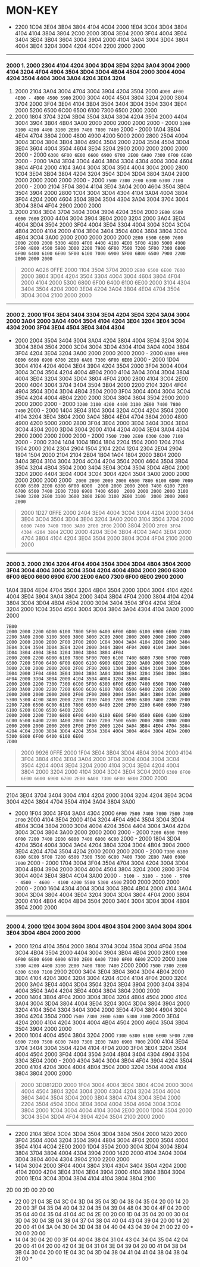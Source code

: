 # MON-KEY
* 2200 1C04 3E04 3B04 3804 4104 4C04 2000 1E04 3C04 3D04 3804 4104 4104 3804 3804 2C00 2000 3D04 3E04 2000 3F04 4004 3E04 3404 3E04 3B04 3604 3004 3904 2000 4104 3A04 3004 3D04 3804 4004 3E04 3204 3004 4204 4C04 2200 2000 2000 
 
 ____ 
 
 #### 2000 1. 2000 2304 4104 4204 3004 3D04 3E04 3204 3A04 3004 2000 4104 3204 4F04 4904 3504 3D04 3D04 4B04 4504 2000 3004 4004 4204 3504 4404 3004 3A04 4204 3E04 3204 
 1. 2000 2104 3A04 3004 4704 3004 3904 4204 3504 2000 ` 4D00 4F00 4E00 - 4B00 4500 5900 ` 2000 3004 4004 4504 3804 3204 2000 3804 3704 2000 3F04 3E04 4104 3B04 3504 3404 3D04 3504 3304 3E04 2000 5200 6500 6C00 6500 6100 7300 6500 2000 2000 
 2. 2000 1804 3704 3204 3B04 3504 3A04 3804 4204 3504 2000 4404 3004 3904 3B04 4B04 3A00 2000 2000 
 2000 2000 2000 - 2000 ` 3200 3100 4200 4400 3100 2E00 7400 7800 7400 ` 2000 - 2000 1A04 3B04 4E04 4704 3804 2000 4800 4900 4200 5000 2000 2800 2504 4004 3004 3D04 3804 3B04 3804 4904 3504 2000 2204 3504 4504 3D04 3E04 3604 4004 3504 4604 3E04 3204 2900 2000 2000 
 2000 2000 2000 - 2000 ` 6300 6F00 6E00 6600 6900 6700 2E00 6A00 7300 6F00 6E00 ` 2000 - 2000 1A04 3E04 3D04 4404 3804 3304 4304 4004 3004 4604 3804 4F04 2000 4104 3A04 3004 3D04 3504 4004 3004 2000 2800 1C04 3E04 3B04 3804 4204 3204 3504 3D04 3D04 3804 3A04 2900 2000 2000 
 2000 2000 2000 - 2000 ` 7500 7300 2E00 6300 6300 7100 ` 2000 - 2000 2104 3F04 3804 4104 3E04 3A04 2000 4604 3504 3B04 3504 3904 2000 2800 1C04 3004 3D04 4304 4104 3A04 4004 3804 3F04 4204 2000 4604 3504 3B04 3504 4304 3A04 3004 3704 3004 3D04 3804 4F04 2900 2000 2000 
 3. 2000 2104 3E04 3704 3404 3004 3904 4204 3504 2000 ` 2E00 6500 6E00 7600 ` 2000 4404 3004 3904 3B04 2000 3204 2000 3A04 3E04 4004 3D04 3504 2000 3F04 4004 3E04 3304 4004 3004 3C04 3C04 4B04 2000 4104 2000 4104 3E04 3404 3504 4004 3604 3804 3C04 4B04 3C04 3A00 2000 2000 
 2000 2000 2000 ``` 2E00 6500 6E00 7600 
 2000 2000 2000 5300 4800 4F00 4400 4100 4E00 5F00 4100 5000 4900 5F00 4B00 4500 5900 3D00 2200 7900 6F00 7500 7200 5F00 7300 6800 6F00 6400 6100 6E00 5F00 6100 7000 6900 5F00 6B00 6500 7900 2200 
 2000 2000 2000 ``` 
 
 > 2000 A026 0FFE 2000 1104 3504 3704 2000 ` 2E00 6500 6E00 7600 ` 2000 3804 3D04 4204 3504 3304 4004 3004 4604 3804 4F04 2000 4104 2000 5300 6800 6F00 6400 6100 6E00 2000 3104 4304 3404 3504 4204 2000 3E04 4204 3A04 3B04 4E04 4704 3504 3D04 3004 2100 2000 2000 
 
 ____ 
 
 #### 2000 2. 2000 1F04 3E04 3404 3304 3E04 4204 3E04 3204 3A04 3004 2000 3A04 2000 3A04 4004 3504 4104 4204 3E04 3204 3E04 3C04 4304 2000 3F04 3E04 4504 3E04 3404 4304 
 - 2000 2004 3504 3404 3004 3A04 4204 3804 4004 3E04 3204 3004 3D04 3804 3504 2000 3C04 3004 3D04 4304 4104 3A04 4004 3804 3F04 4204 3E04 3204 3A00 2000 2000 
 2000 2000 - 2000 ` 6300 6F00 6E00 6600 6900 6700 2E00 6A00 7300 6F00 6E00 ` 2000 - 2000 1D04 3004 4104 4204 4004 3E04 3904 4204 3504 2000 3F04 3004 4004 3004 3C04 3504 4204 4004 4B04 2000 4104 3A04 3004 3D04 3804 4004 3E04 3204 3004 3D04 3804 4F04 2000 2800 4104 3C04 2E00 2000 4004 3004 3704 3404 3504 3B04 2000 2200 2104 3204 4F04 4904 3504 3D04 3D04 4B04 3504 2000 3F04 3004 4004 3004 3C04 3504 4204 4004 4B04 2200 2000 3D04 3804 3604 3504 2900 2000 2000 
 2000 2000 - 2000 ` 3200 3100 4200 4400 3100 2E00 7400 7800 7400 ` 2000 - 2000 1404 3E04 3104 3004 3204 4C04 4204 3504 2000 4104 3204 3E04 3804 2000 3A04 3B04 4E04 4704 3804 2000 4800 4900 4200 5000 2000 2800 3F04 3E04 2000 3E04 3404 3D04 3E04 3C04 4304 2000 3D04 3004 2000 4104 4204 4004 3E04 3A04 4304 2900 2000 2000 
 2000 2000 - 2000 ` 7500 7300 2E00 6300 6300 7100 ` 2000 - 2000 2304 1404 1004 1B04 1804 2204 1504 2000 1204 2104 1504 2000 2104 2304 2904 1504 2104 2204 1204 2304 2E04 2904 1804 1504 2000 2104 2104 2B04 1B04 1A04 1804 2000 3804 2000 3404 3E04 3104 3004 3204 4C04 4204 3504 2000 4604 3504 3B04 3504 3204 4B04 3504 2000 3404 3E04 3C04 3504 3D04 4B04 2000 3204 2000 4404 3E04 4004 3C04 3004 4204 3504 3A00 2000 2000 
 2000 2000 2000 2000 ``` 
 2000 2000 2000 2000 6500 7800 6100 6D00 7000 6C00 6500 2E00 6300 6F00 6D00 
 2000 2000 2000 2000 7400 6100 7200 6700 6500 7400 2E00 7300 6900 7400 6500 
 2000 2000 2000 2000 3100 3900 3200 2E00 3100 3600 3800 2E00 3100 2E00 3100 
 2000 2000 2000 2000 ``` 
 
 > 2000 1D27 0FFE 2000 2404 3E04 4004 3C04 3004 4204 2000 3404 3E04 3C04 3504 3D04 3E04 3204 3A00 2000 3104 3504 3704 2000 ` 6800 7400 7400 7000 3A00 2F00 2F00 ` 2000 3804 2000 ` 2F00 3F04 4304 4204 3804 ` 2C00 2000 4204 3E04 3B04 4C04 3A04 3E04 2000 4704 3804 4104 4204 3E04 3504 2000 3804 3C04 4F04 2100 2000 2000 
 
 ____ 
 
 #### 2000 3. 2000 2104 3204 4F04 4904 3504 3D04 3D04 4B04 3504 2000 3F04 3004 4004 3004 3C04 3504 4204 4004 4B04 2000 2800 6300 6F00 6E00 6600 6900 6700 2E00 6A00 7300 6F00 6E00 2900 2000 
 1A04 3B04 4E04 4704 3504 3204 4B04 3504 2000 3D04 3004 4104 4204 4004 3E04 3904 3A04 3804 2000 3404 3B04 4F04 2000 3804 4104 4204 3804 3D04 3D04 4B04 4504 2000 3004 3404 3504 3F04 4204 3E04 3204 2000 1C04 3504 4504 3004 3D04 3804 3A04 4304 4104 3A00 2000 2000 
 ``` 6A00 7300 6F00 6E00 
 7B00 
 2000 2000 2200 6D00 6100 7800 5F00 6400 6F00 6D00 6100 6900 6E00 7300 2200 3A00 2000 3100 3000 3000 3000 2C00 2000 2000 2000 2000 2000 2000 2000 2000 2000 2000 2F00 2F00 2000 1C04 3004 3A04 4104 2E00 2000 3404 3E04 3C04 3504 3D04 3E04 3204 2000 3404 3B04 4F04 2000 4104 3A04 3004 3D04 3804 4004 3E04 3204 3004 3D04 3804 4F04 
 2000 2000 2200 6D00 6100 7800 5F00 7000 6100 7400 6800 7300 5F00 7000 6500 7200 5F00 6400 6F00 6D00 6100 6900 6E00 2200 3A00 2000 3100 3500 3000 2C00 2000 2000 2000 2F00 2F00 2000 1304 3B04 4304 3104 3804 3D04 3004 2000 3F04 4004 3E04 3D04 3804 3A04 3D04 3E04 3204 3504 3D04 3804 4F04 2000 3D04 3004 2000 4104 3504 4004 3204 3504 4004 
 2000 2000 2200 7300 7300 6C00 5F00 6300 6F00 6E00 7400 6500 7800 7400 2200 3A00 2000 2200 7200 6500 6C00 6100 7800 6500 6400 2200 2C00 2000 2000 2000 2000 2000 2000 2F00 2F00 2000 2004 3504 3604 3804 3C04 2000 5300 5300 4C00 3A00 2000 2200 7300 7400 7200 6900 6300 7400 2200 2F00 2200 7200 6500 6C00 6100 7800 6500 6400 2200 2F00 2200 6400 6900 7300 6100 6200 6C00 6500 6400 2200 
 2000 2000 2200 7300 6800 6F00 6400 6100 6E00 5F00 6500 6E00 6100 6200 6C00 6500 6400 2200 3A00 2000 7400 7200 7500 6500 2000 2000 2000 2000 2000 2000 2000 2000 2000 2F00 2F00 2000 1204 3A04 3B04 4E04 4704 3804 4204 4C04 2000 3804 3D04 4204 3504 3304 4004 3004 4604 3804 4E04 2000 5300 6800 6F00 6400 6100 6E00 
 7D00 
 ``` 
 
 > 2000 9926 0FFE 2000 1F04 3E04 3B04 3D04 4B04 3904 2000 4104 3F04 3804 4104 3E04 3A04 2000 3F04 3004 4004 3004 3C04 3504 4204 4004 3E04 3204 2000 4104 3C04 3E04 4204 4004 3804 2000 3204 2000 4104 3004 3C04 3E04 3C04 2000 ` 6300 6F00 6E00 6600 6900 6700 2E00 6A00 7300 6F00 6E00 ` 2000 2000 
 
 ____ 
 
 2104 3E04 3704 3404 3004 4104 4204 2000 3004 3204 4204 3E04 3C04 3004 4204 3804 4704 3504 4104 3A04 3804 3A00 
 - 2000 1F04 3004 3F04 3A04 4304 2000 ` 6F00 7500 7400 7000 7500 7400 2F00 ` 2000 4104 3E04 2000 4104 3204 4F04 4904 3504 3D04 3D04 4B04 3C04 3804 2000 3004 4004 4204 3504 4404 3004 3A04 4204 3004 3C04 3804 3A00 2000 2000 
 2000 2000 - 2000 ` 7200 6500 7000 6F00 7200 7400 2E00 6800 7400 6D00 6C00 ` 2000 - 2000 1804 3D04 4204 3504 4004 3004 3A04 4204 3804 3204 3D04 4B04 3904 2000 3E04 4204 4704 3504 4204 2000 2000 
 2000 2000 - 2000 ` 7300 6300 6100 6E00 5F00 7200 6500 7300 7500 6C00 7400 7300 2E00 7A00 6900 7000 ` 2000 - 2000 1704 3004 3F04 3504 4704 3004 4204 3004 3D04 3D04 4B04 3904 2000 3004 4004 4504 3804 3204 2000 2800 3F04 3004 4004 3E04 3B04 4C04 3A00 2000 ` - 3100 - 3100 - 3100 - 5700 - 4500 - 4600 - 4100 4200 5500 5300 4500 ` 2900 2000 2000 
 2000 2000 - 2000 1604 4304 4004 3D04 3004 3B04 4B04 2000 4104 3A04 3004 3D04 3804 4004 3E04 3204 3004 3D04 3804 4F04 2000 3804 2000 4104 4B04 4004 4B04 3504 2000 3404 3004 3D04 3D04 4B04 3504 2000 2000 
 
 ____ 
 
 #### 2000 4. 2000 1204 3004 3604 3D04 4B04 3504 2000 3A04 3004 3D04 3E04 3D04 4B04 2000 2000 
 - 2000 1204 4104 3504 2000 3804 3704 3C04 3504 3D04 4F04 3504 3C04 4B04 3504 2000 4404 3004 3904 3B04 4B04 2000 2800 ` 6300 6F00 6E00 6600 6900 6700 2E00 6A00 7300 6F00 6E00 ` 2C00 2000 ` 3200 3100 4200 4400 3100 2E00 7400 7800 7400 ` 2C00 2000 ` 7500 7300 2E00 6300 6300 7100 ` 2900 2000 3404 3E04 3B04 3604 3D04 4B04 2000 3E04 4104 4204 3004 3204 3004 4204 4C04 4104 4F04 2000 3204 2000 3A04 3E04 4004 3D04 3504 3204 3E04 3904 2000 3404 3804 4004 3504 3A04 4204 3E04 4004 3804 3804 2000 2000 
 - 2000 1404 3B04 4F04 2000 3D04 3E04 3204 4B04 4504 2000 4104 3A04 3004 3D04 3804 4004 3E04 3204 3004 3D04 3804 3904 2000 3204 4104 3504 3304 3404 3004 2000 3E04 4704 3804 4904 3004 3904 4204 3504 2000 ` 7500 7300 2E00 6300 6300 7100 ` 2000 3E04 4204 2000 4104 4204 3004 4004 4B04 4504 2000 4604 3504 3B04 3504 3904 2000 2000 
 - 2000 1004 4004 4504 3804 3204 2000 ` 7300 6300 6100 6E00 5F00 7200 6500 7300 7500 6C00 7400 7300 2E00 7A00 6900 7000 ` 2000 4104 3E04 3704 3404 3004 3504 4204 4104 4F04 2000 3F04 3E04 3204 3504 4004 4504 2000 3F04 4004 3504 3404 4B04 3404 4304 4904 3504 3304 3E04 2000 - 2000 4304 3404 3004 3B04 4F04 3904 4204 3504 2000 4104 4204 3004 4004 4B04 3504 2000 3204 3504 4004 4104 3804 3804 2000 2000 
 
 > 2000 3DD812DD 2000 1F04 3004 4004 3E04 3B04 4C04 2000 3004 4004 4504 3804 3204 3004 2000 4304 4204 3204 3504 4004 3604 3404 3504 3D04 2000 3B04 3804 4704 3D04 3E04 2000 2204 3504 4504 3D04 3E04 3604 4004 3504 4604 3004 3C04 3804 2000 1C04 3004 4004 4104 3004 2E00 2000 1D04 3504 2000 3C04 3504 3D04 4F04 3904 4204 3504 2100 2000 2000 
 
 ____ 
 
 * 2200 2104 3E04 3C04 3D04 3504 3D04 3804 3504 2000 1420 2000 3F04 3504 4004 3204 3504 3904 4804 3004 4F04 2000 3504 4004 3504 4104 4C04 2E00 2000 1D04 3504 2000 3004 3D04 3004 3B04 3804 3704 3804 4004 4304 3904 2000 1420 2000 4104 3A04 3004 3D04 3804 4004 4304 3904 2100 2200 2000 
 * 1404 3004 2000 3F04 4004 3804 3104 4304 3404 3504 4204 2000 4104 2000 4204 3E04 3104 3E04 3904 2000 4104 3804 3B04 3004 2000 1E04 3C04 3D04 3804 4104 4104 3804 3804 2100
 
 2D 00 2D 00 2D 00 
 
 * 22 00 21 04 3E 04 3C 04 3D 04 35 04 3D 04 38 04 35 04 20 00 14 20 20 00 3F 04 35 04 40 04 32 04 35 04 39 04 48 04 30 04 4F 04 20 00 35 04 40 04 35 04 41 04 4C 04 2E 00 20 00 1D 04 35 04 20 00 30 04 3D 04 30 04 3B 04 38 04 37 04 38 04 40 04 43 04 39 04 20 00 14 20 20 00 41 04 3A 04 30 04 3D 04 38 04 40 04 43 04 39 04 21 00 22 00 * 20 00 20 00 
 * 14 04 30 04 20 00 3F 04 40 04 38 04 31 04 43 04 34 04 35 04 42 04 20 00 41 04 20 00 42 04 3E 04 31 04 3E 04 39 04 20 00 41 04 38 04 3B 04 30 04 20 00 1E 04 3C 04 3D 04 38 04 41 04 41 04 38 04 38 04 21 00 *
